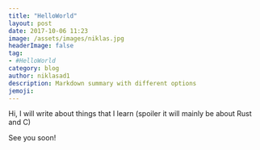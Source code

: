 ```yaml
---
title: "HelloWorld"
layout: post
date: 2017-10-06 11:23
image: /assets/images/niklas.jpg
headerImage: false
tag:
- #HelloWorld
category: blog
author: niklasad1
description: Markdown summary with different options
jemoji: 
---
```


Hi, I will write about things that I learn (spoiler it will mainly be about Rust
and C)

See you soon! 
